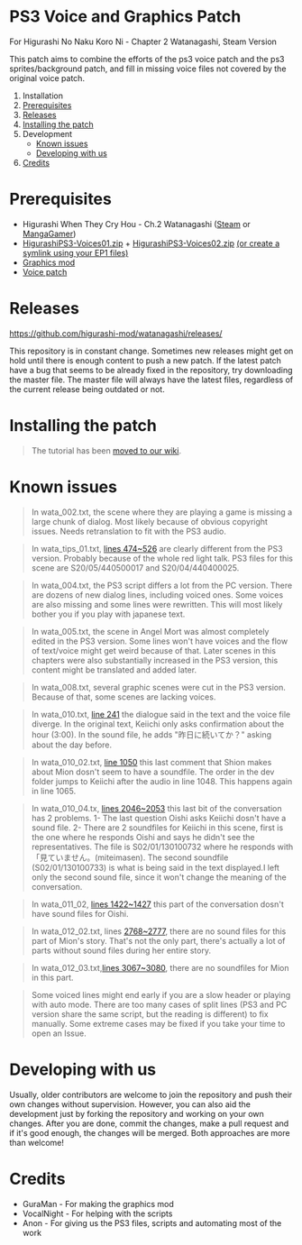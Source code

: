 # PS3 Voice and Graphics Patch

For Higurashi No Naku Koro Ni - Chapter 2 Watanagashi, Steam Version

This patch aims to combine the efforts of the ps3 voice patch and the ps3 sprites/background patch, and fill in missing voice files not covered by the original voice patch.

1. Installation
  1. [Prerequisites](https://github.com/higurashi-mod/watanagashi#prerequisites)
  2. [Releases](https://github.com/higurashi-mod/watanagashi#releases)
  3. [Installing the patch](https://github.com/higurashi-mod/watanagashi#installing-the-patch)
2. Development
    * [Known issues](https://github.com/higurashi-mod/watanagashi#known-issues)
    * [Developing with us](https://github.com/higurashi-mod/watanagashi#developing-with-us)
3. [Credits](https://github.com/higurashi-mod/watanagashi#credits)


# Prerequisites

* Higurashi When They Cry Hou - Ch.2 Watanagashi ([Steam](http://store.steampowered.com/app/410890) or [MangaGamer](https://www.mangagamer.com/detail.php?goods_type=1&product_code=154))
* [HigurashiPS3-Voices01.zip](https://github.com/07th-mod/resources/releases/download/Nipah/HigurashiPS3-Voices01.zip) + [HigurashiPS3-Voices02.zip](https://github.com/07th-mod/resources/releases/download/Nipah/HigurashiPS3-Voices02.zip) [(or create a symlink using your EP1 files)](https://github.com/higurashi-mod/watanagashi#creating-a-symlink)
* [Graphics mod](https://www.mediafire.com/folder/ggd83ppkclafg/Higurashi_EP2_-_Graphic_mods)
* [Voice patch](https://github.com/07th-mod/watanagashi/releases)

# Releases

https://github.com/higurashi-mod/watanagashi/releases/

This repository is in constant change. Sometimes new releases might get on hold until there is enough content to push a new patch. If the latest patch have a bug that seems to be already fixed in the repository, try downloading the master file. The master file will always have the latest files, regardless of the current release being outdated or not.

# Installing the patch

> The tutorial has been [moved to our wiki](https://github.com/07th-mod/guide/wiki/Getting-started).

# Known issues

> In wata_002.txt, the scene where they are playing a game is missing a large chunk of dialog. Most likely because of obvious copyright issues. Needs retranslation to fit with the PS3 audio.

> In wata_tips_01.txt, [lines 474~526](https://github.com/higurashi-mod/watanagashi/blob/master/Update/wata_tips_01.txt#L474-L526) are clearly different from the PS3 version. Probably because of the whole red light talk. PS3 files for this scene are S20/05/440500017 and S20/04/440400025.

> In wata_004.txt, the PS3 script differs a lot from the PC version. There are dozens of new dialog lines, including voiced ones. Some voices are also missing and some lines were rewritten. This will most likely bother you if you play with japanese text.

> In wata_005.txt, the scene in Angel Mort was almost completely edited in the PS3 version. Some lines won't have voices and the flow of text/voice might get weird because of that. Later scenes in this chapters were also substantially increased in the PS3 version, this content might be translated and added later.

> In wata_008.txt, several graphic scenes were cut in the PS3 version. Because of that, some scenes are lacking voices.

>In wata_010.txt, [line 241](https://github.com/higurashi-mod/watanagashi/blob/master/Update/wata_010.txt#L241) the dialogue said in the text and the voice file diverge. In the original text, Keiichi only asks confirmation about the hour (3:00). In the sound file, he adds "昨日に続いてか？" asking about the day before.

>In wata_010_02.txt, [line 1050](https://github.com/higurashi-mod/watanagashi/blob/master/Update/wata_010_02.txt#L1050) this last comment that Shion makes about Mion dosn't seem to have a soundfile. The order in the dev folder jumps to Keiichi after the audio in line 1048. This happens again in line 1065.

>In wata_010_04.tx, [lines 2046~2053](https://github.com/higurashi-mod/watanagashi/blob/master/Update/wata_010_04.txt#L2046-L2053) this last bit of the conversation has 2 problems.
>1- The last question Oishi asks Keiichi dosn't have a sound file.
>2- There are 2 soundfiles for Keiichi in this scene, first is the one where he responds Oishi and says he didn't see the representatives. The file is S02/01/130100732 where he responds with 「見ていません。(miteimasen). The second soundfile (S02/01/130100733) is what is being said in the text displayed.I left only the second sound file, since it won't change the meaning of the conversation.

>In wata_011_02, [lines 1422~1427](https://github.com/higurashi-mod/watanagashi/blob/master/Update/wata_011_02.txt#L1422-L1427) this part of the conversation dosn't have sound files for Oishi.

>In wata_012_02.txt, lines [2768~2777](https://github.com/higurashi-mod/watanagashi/blob/master/Update/wata_012_02.txt#L2768-L2777), there are no sound files for this part of Mion's story. That's not the only part, there's actually a lot of parts without sound files during her entire story.

>In wata_012_03.txt,[lines 3067~3080](https://github.com/higurashi-mod/watanagashi/blob/master/Update/wata_012_03.txt#L3067-L3080), there are no soundfiles for Mion in this part.

> Some voiced lines might end early if you are a slow header or playing with auto mode. There are too many cases of split lines (PS3 and PC version share the same script, but the reading is different) to fix manually. Some extreme cases may be fixed if you take your time to open an Issue.

# Developing with us

Usually, older contributors are welcome to join the repository and push their own changes without supervision. However, you can also aid the development just by forking the repository and working on your own changes. After you are done, commit the changes, make a pull request and if it's good enough, the changes will be merged. Both approaches are more than welcome!

# Credits

- GuraMan - For making the graphics mod
- VocalNight - For helping with the scripts
- Anon - For giving us the PS3 files, scripts and automating most of the work
